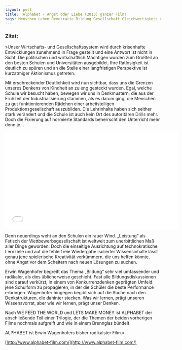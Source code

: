 ```yaml
---
layout: post
title:  Alphabet - Angst oder Liebe (2013) ganzer Film! 
tags: Menschen Leben Demokratie Bildung Gesellschaft Gleichwertigkeit Video Fundstücke 
---
```

### Zitat:
»Unser Wirtschafts- und Gesellschaftssystem wird durch krisenhafte Entwicklungen zunehmend in Frage gestellt und eine Antwort ist nicht in Sicht. Die politischen und wirtschaftlich Mächtigen wurden zum Großteil an den besten Schulen und Universitäten ausgebildet. Ihre Ratlosigkeit ist deutlich zu spüren und an die Stelle einer langfristigen Perspektive ist kurzatmiger Aktionismus getreten.

Mit erschreckender Deutlichkeit wird nun sichtbar, dass uns die Grenzen unseres Denkens von Kindheit an zu eng gesteckt wurden. Egal, welche Schule wir besucht haben, bewegen wir uns in Denkmustern, die aus der Frühzeit der Industrialisierung stammen, als es darum ging, die Menschen zu gut funktionierenden Rädchen einer arbeitsteiligen Produktionsgesellschaft auszubilden. Die Lehrinhalte haben sich seither stark verändert und die Schule ist auch kein Ort des autoritären Drills mehr. Doch die Fixierung auf normierte Standards beherrscht den Unterricht mehr denn je...<!--more-->

<iframe width="560" height="315" src="//www.youtube.com/embed/_WrKf9yBhTg" frameborder="0" allowfullscreen></iframe> 

Denn neuerdings weht an den Schulen ein rauer Wind. „Leistung“ als Fetisch der Wettbewerbsgesellschaft ist weltweit zum unerbittlichen Maß aller Dinge geworden. Doch die einseitige Ausrichtung auf technokratische Lernziele und auf die fehlerfreie Wiedergabe isolierter Wissensinhalte lässt genau jene spielerische Kreativität verkümmern, die uns helfen könnte, ohne Angst vor dem Scheitern nach neuen Lösungen zu suchen.

Erwin Wagenhofer begreift das Thema „Bildung“ sehr viel umfassender und radikaler, als dies üblicherweise geschieht. Fast alle Bildungsdiskussionen sind darauf verkürzt, in einem von Konkurrenzdenken geprägten Umfeld jene Schulform zu propagieren, in der die Schüler die beste Performance erbringen. Wagenhofer hingegen begibt sich auf die Suche nach den Denkstrukturen, die dahinter stecken. Was wir lernen, prägt unseren Wissensvorrat, aber wie wir lernen, prägt unser Denken.

Nach WE FEED THE WORLD und LETS MAKE MONEY ist ALPHABET der abschließende Teil einer Trilogie, der die Themen der beiden vorherigen Filme nochmals aufgreift und wie in einem Brennglas bündelt.

ALPHABET ist Erwin Wagenhofers bisher radikalster Film.«

[http://www.alphabet-film.com/](http://www.alphabet-film.com/)

